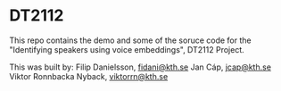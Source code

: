 # DT2112
This repo contains the demo and some of the soruce code for the "Identifying speakers using voice embeddings", DT2112 Project.

This was built by:
Filip Danielsson, fidani@kth.se
Jan Cáp, jcap@kth.se
Viktor Ronnbacka Nyback, viktorrn@kth.se
